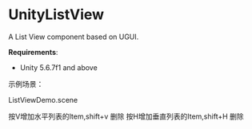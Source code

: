 # UnityListView

A List View component based on UGUI.

**Requirements**:

+ Unity 5.6.7f1 and above

示例场景：

ListViewDemo.scene

按V增加水平列表的Item,shift+v 删除
按H增加垂直列表的Item,shift+H 删除
